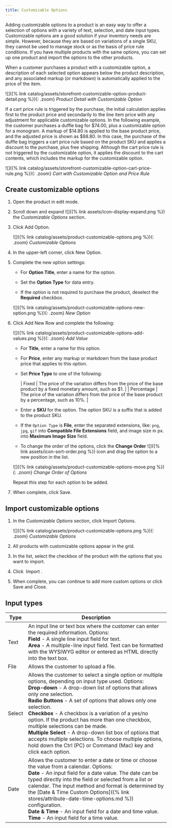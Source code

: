 ```yaml
---
title: Customizable Options
---
```


Adding customizable options to a product is an easy way to offer a selection of options with a variety of text, selection, and date input types. Customizable options are a good solution if your inventory needs are simple. However, because they are based on variations of a single SKU, they cannot be used to manage stock or as the basis of price rule conditions. If you have multiple products with the same options, you can set up one product and import the options to the other products.

When a customer purchases a product with a customizable option, a description of each selected option appears below the product description, and any associated markup (or markdown) is automatically applied to the price of the item.

![]({% link catalog/assets/storefront-customizable-option-product-detail.png %}){: .zoom}
_Product Detail with Customizable Option_

If a cart price rule is triggered by the purchase, the initial calculation applies first to the product price and secondarily to the line item price with any adjustment for applicable customizable options. In the following example, the customer purchases a duffle bag for $74.00, plus a customizable option for a monogram. A markup of $14.80 is applied to the base product price, and the adjusted price is shown as $88.80. In this case, the purchase of the duffle bag triggers a cart price rule based on the product SKU and applies a discount to the purchase, plus free shipping. Although the cart price rule is not triggered by the customizable option, it applies the discount to the cart contents, which includes the markup for the customizable option.

![]({% link catalog/assets/storefront-customizable-option-cart-price-rule.png %}){: .zoom}
_Cart with Customizable Option and Price Rule_

## Create customizable options

1. Open the product in edit mode.

1. Scroll down and expand ![]({% link assets/icon-display-expand.png %}) the _Customizable Options_ section.

1. Click <span class="btn">Add Option</span>.

   ![]({% link catalog/assets/product-customizable-options.png %}){: .zoom}
   _Customizable Options_

1. In the upper-left corner, click <span class="btn">New Option</span>.

1. Complete the new option settings:

   - For **Option Title**, enter a name for the option.

   - Set the **Option Type** for data entry.

   - If the option is not required to purchase the product, deselect the **Required** checkbox.

   ![]({% link catalog/assets/product-customizable-options-new-option.png %}){: .zoom}
   _New Option_

1. Click <span class="btn">Add New Row</span> and complete the following:

   ![]({% link catalog/assets/product-customizable-options-add-values.png %}){: .zoom}
   _Add Value_

   - For **Title**, enter a name for this option.

   - For **Price**, enter any markup or markdown from the base product price that applies to this option.

   - Set **Price Type** to one of the following:

      | Fixed | The price of the variation differs from the price of the base product by a fixed monetary amount, such as $1. |
      | Percentage | The price of the variation differs from the price of the base product by a percentage, such as 10%. |

   - Enter a **SKU** for the option. The option SKU is a suffix that is added to the product SKU.
   
   - If the `Option Type` is **File**, enter the separated extensions, like: `png`, `jpg`, `gif` into **Compatible File Extensions** field, and image size in px. into **Maximum Image Size** field.

   - To change the order of the options, click the **Change Order** ![]({% link assets/icon-sort-order.png %}) icon and drag the option to a new position in the list.

   ![]({% link catalog/assets/product-customizable-options-move.png %}){: .zoom}
   _Change Order of Options_

    Repeat this step for each option to be added.

1. When complete, click <span class="btn">Save</span>.

## Import customizable options

1. In the _Customizable Options_ section, click <span class="btn">Import Options</span>.

   ![]({% link catalog/assets/product-customizable-options.png %}){: .zoom}
   _Customizable Options_

1. All products with customizable options appear in the grid.

1. In the list, select the checkbox of the product with the options that you want to import.

1. Click <span class="btn"> Import </span>.

1. When complete, you can continue to add more custom options or click <span class="btn">Save and Close</span>.

## Input types

|Type|Description|
|--- |--- |
|Text|An input line or text box where the customer can enter the required information. Options:<br />**Field** - A  single line input field for text.<br />**Area** - A multiple-line input field. Text can be formatted with the WYSIWYG editor or entered as HTML directly into the text box.|
|File|Allows the customer to upload a file.|
|Select|Allows the customer to select a single option or multiple options, depending on input type used. Options:<br />**Drop-down** - A drop-down list of options that allows only one selection.<br />**Radio Buttons** - A set of options that allows only one selection.<br />**Checkbox** - A checkbox is a variation of a yes/no option. If the product has more than one checkbox, multiple selections can be made.<br />**Multiple Select** - A drop-down list box of options that accepts multiple selections. To choose multiple options, hold down the Ctrl (PC) or Command (Mac) key and click each option.|
|Date|Allows the customer to enter a date or time or choose the value from a calendar. Options: <br />**Date** - An input field for a date value. The date can be typed directly into the field or selected from a list or calendar. The input method and format is determined by the [Date & Time Custom Options]({% link stores/attribute-date-time-options.md %}) configuration.<br />**Date & Time** - An input field for a date and time value.<br />**Time** - An input field for a time value.|
